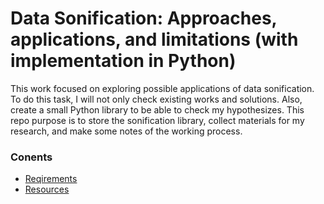 # Data Sonification: Approaches, applications, and limitations (with implementation in Python)

This work focused on exploring possible applications of data sonification. To do this task, I will not only check existing works and solutions. Also, create a small Python library to be able to check my hypothesizes. This repo purpose is to store the sonification library, collect materials for my research, and make some notes of the working process.

### Conents
* [Reqirements](./Requirements.md)
* [Resources](./Resources.md)
